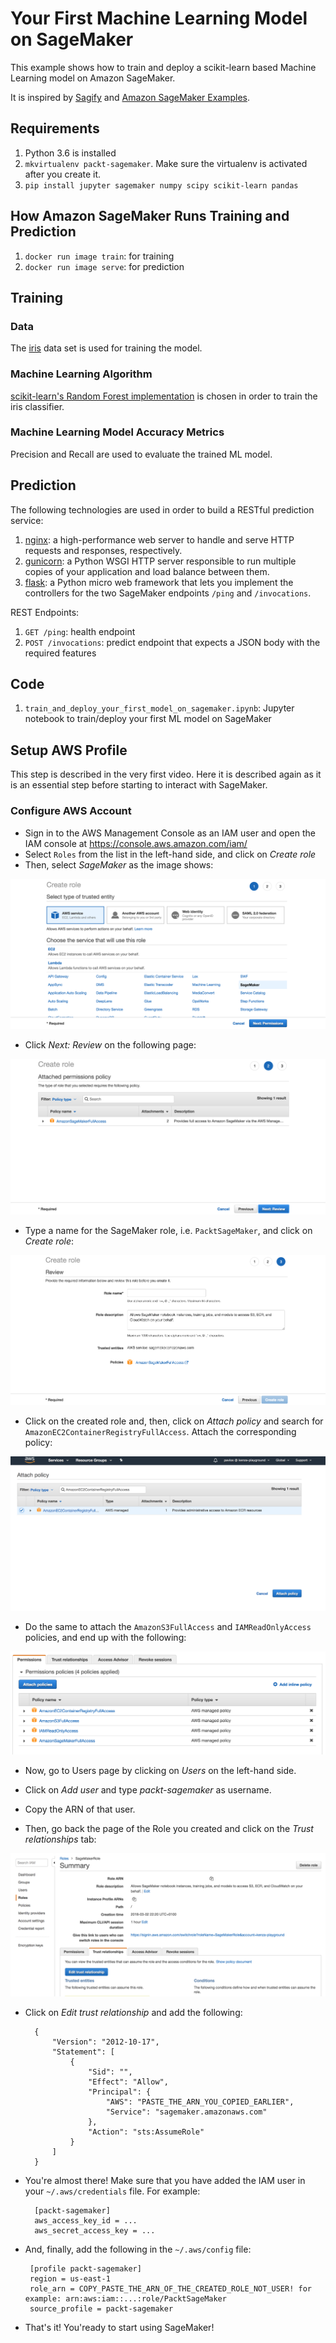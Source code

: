 # Your First Machine Learning Model on SageMaker

This example shows how to train and deploy a scikit-learn based Machine Learning model on Amazon SageMaker.

It is inspired by [Sagify](https://github.com/Kenza-AI/sagify) and [Amazon SageMaker Examples](https://github.com/awslabs/amazon-sagemaker-examples).

## Requirements

1. Python 3.6 is installed
2. `mkvirtualenv packt-sagemaker`. Make sure the virtualenv is activated after you create it.
3. `pip install jupyter sagemaker numpy scipy scikit-learn pandas`

## How Amazon SageMaker Runs Training and Prediction

1. `docker run image train`: for training
2. `docker run image serve`: for prediction

## Training

### Data

The [iris](https://archive.ics.uci.edu/ml/datasets/iris) data set is used for training the model.

### Machine Learning Algorithm

[scikit-learn's Random Forest implementation](http://scikit-learn.org/stable/modules/generated/sklearn.ensemble.RandomForestClassifier.html) is chosen in order to train the iris classifier.

### Machine Learning Model Accuracy Metrics

Precision and Recall are used to evaluate the trained ML model.

## Prediction

The following technologies are used in order to build a RESTful prediction service:

1. [nginx](https://www.nginx.com/): a high-performance web server to handle and serve HTTP requests and responses, respectively.
2. [gunicorn](https://gunicorn.org/): a Python WSGI HTTP server responsible to run multiple copies of your application and load balance between them.
3. [flask](http://flask.pocoo.org/): a Python micro web framework that lets you implement the controllers for the two SageMaker endpoints `/ping` and `/invocations`. 

REST Endpoints:

1. `GET /ping`: health endpoint
2. `POST /invocations`: predict endpoint that expects a JSON body with the required features

## Code

1. `train_and_deploy_your_first_model_on_sagemaker.ipynb`: Jupyter notebook to train/deploy your first ML model on SageMaker

## Setup AWS Profile

This step is described in the very first video. Here it is described again as it is an essential step before starting to interact with SageMaker.

### Configure AWS Account

- Sign in to the AWS Management Console as an IAM user and open the IAM console at <https://console.aws.amazon.com/iam/>
- Select `Roles` from the list in the left-hand side, and click on *Create role*
- Then, select *SageMaker* as the image shows:

![Create Role 1st Step](./assets/create_role_1st_step.png)

- Click *Next: Review* on the following page:

![Create Role 2nd Step](./assets/create_role_2nd_step.png)

- Type a name for the SageMaker role, i.e. `PacktSageMaker`, and click on *Create role*:

![Create Role 3rd Step](./assets/create_role_3rd_step.png)

- Click on the created role and, then, click on *Attach policy* and search for `AmazonEC2ContainerRegistryFullAccess`. Attach the corresponding policy:

![Attach Policy](./assets/attach_policy_step_1.png)

- Do the same to attach the `AmazonS3FullAccess` and `IAMReadOnlyAccess` policies, and end up with the following:

![Policies](./assets/policies.png)

- Now, go to Users page by clicking on *Users* on the left-hand side.

- Click on *Add user* and type *packt-sagemaker* as username.

- Copy the ARN of that user.

- Then, go back the page of the Role you created and click on the *Trust relationships* tab:

![Trust Relationship](./assets/trust_relationship_step_1.png)

- Click on *Edit trust relationship* and add the following:

        {
            "Version": "2012-10-17",
            "Statement": [
                {
                    "Sid": "",
                    "Effect": "Allow",
                    "Principal": {
                        "AWS": "PASTE_THE_ARN_YOU_COPIED_EARLIER",
                        "Service": "sagemaker.amazonaws.com"
                    },
                    "Action": "sts:AssumeRole"
                }
            ]
        }
        
- You're almost there! Make sure that you have added the IAM user in your `~/.aws/credentials` file. For example:
    
        [packt-sagemaker]
        aws_access_key_id = ...
        aws_secret_access_key = ...

 - And, finally, add the following in the `~/.aws/config` file:
 
        [profile packt-sagemaker]
        region = us-east-1
        role_arn = COPY_PASTE_THE_ARN_OF_THE_CREATED_ROLE_NOT_USER! for example: arn:aws:iam::...:role/PacktSageMaker
        source_profile = packt-sagemaker

- That's it! You'ready to start using SageMaker!
